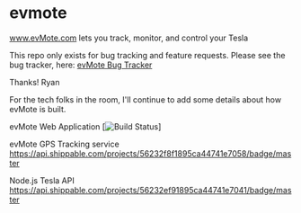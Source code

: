 # evmote
www.evMote.com lets you track, monitor, and control your Tesla

This repo only exists for bug tracking and feature requests.  Please see the bug tracker, here:
[evMote Bug Tracker](https://github.com/rsteckler/evmote/issues)

Thanks!
Ryan

For the tech folks in the room, I'll continue to add some details about how evMote is built.  

evMote Web Application
[![Build Status](https://api.shippable.com/projects/56232f8f1895ca44741e705e/badge/master)]

evMote GPS Tracking service
https://api.shippable.com/projects/56232f8f1895ca44741e7058/badge/master

Node.js Tesla API
https://api.shippable.com/projects/56232ef91895ca44741e7041/badge/master



